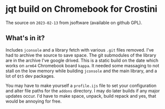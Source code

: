 # jqt build on Chromebook for Crostini
The source on `2023-02-13` from jsoftware (available on github GPL).

## What's in it?
Includes `jconsole` and a library fetch with various `.git` files removed. I've had to archive the source to save space. The git submodules of the library are in the archive I've google drived. This is a static build on the date which works on `arm64` Chromebook board `kappa`. It needed some massaging to not stall on the low memory while building `jconsole` and the main library, and a lot of `Qt5` dev packages.

You may have to make yourself a `profile.ijs` file to set your configuration and alter file paths for the `addons` directory. I may do later builds if any major updates occur. I'd have to make space, unpack, build repack and yes, that would be annoying for free.
